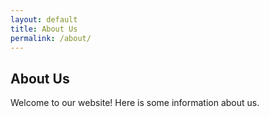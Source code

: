 ```yaml
---
layout: default
title: About Us
permalink: /about/
---
```


## About Us

Welcome to our website! Here is some information about us.